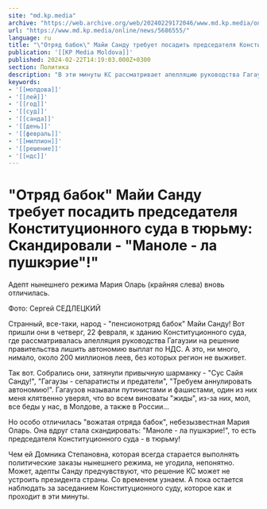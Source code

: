 ```yaml
---
site: "md.kp.media"
archive: "https://web.archive.org/web/20240229172046/www.md.kp.media/online/news/5686555/"
url: "https://www.md.kp.media/online/news/5686555/"
language: ru
title: "\"Отряд бабок\" Майи Санду требует посадить председателя Конституционного суда в тюрьму: Скандировали - \"Маноле - ла пушкэрие\"!\""
publication: '[[KP Media Moldova]]'
published: 2024-02-22T14:19:03.000Z+0300
section: Политика
description: "В эти минуты КС рассматривает апелляцию руководства Гагаузии на решение правительства лишить автономию выплат по НДС"
keywords:
- '[[молдова]]'
- '[[лей]]'
- '[[год]]'
- '[[суд]]'
- '[[санда]]'
- '[[день]]'
- '[[февраль]]'
- '[[миллион]]'
- '[[решение]]'
- '[[ндс]]'
---
```


# "Отряд бабок" Майи Санду требует посадить председателя Конституционного суда в тюрьму: Скандировали - "Маноле - ла пушкэрие"!"

Адепт нынешнего режима Мария Оларь (крайняя слева) вновь отличилась.

Фото: Сергей СЕДЛЕЦКИЙ

Странный, все-таки, народ - "пенсионотряд бабок" Майи Санду! Вот пришли они в четверг, 22 февраля, к зданию Конституционного суда, где рассматривалась апелляция руководства Гагаузии на решение правительства лишить автономию выплат по НДС. А это, ни много, нимало, около 200 миллионов леев, без которых регион не выживет.

Так вот. Собрались они, затянули привычную шарманку - "Сус Сайя Санду!", "Гагаузы - сепаратисты и предатели", "Требуем аннулировать автономию!". Гагаузов называли путинистами и фашистами, один из них меня клятвенно уверял, что во всем виноваты "жиды", из-за них, мол, все беды у нас, в Молдове, а также в России...

Но особо отличилась "вожатая отряда бабок", небезызвестная Мария Оларь. Она вдруг стала скандировать: "Маноле - ла пушкэрие!", то есть председателя Конституционного суда - в тюрьму!

Чем ей Домника Степановна, которая всегда старается выполнять политические заказы нынешнего режима, не угодила, непонятно. Может, адепты Санду предчувствуют, что решение КС может не устроить президента страны. Со временем узнаем. А пока остается наблюдать за заседанием Конституционного суду, которое как и проходит в эти минуты.